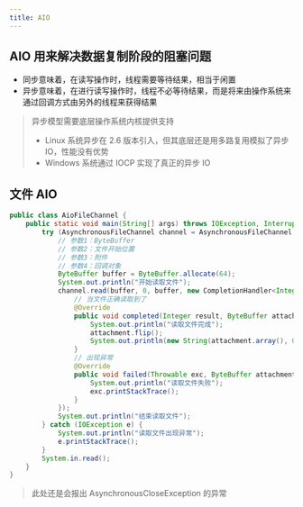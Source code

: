 ```yaml
---
title: AIO
---
```


## AIO 用来解决数据复制阶段的阻塞问题

- 同步意味着，在读写操作时，线程需要等待结果，相当于闲置
- 异步意味着，在进行读写操作时，线程不必等待结果，而是将来由操作系统来通过回调方式由另外的线程来获得结果

> 异步模型需要底层操作系统内核提供支持
> - Linux 系统异步在 2.6 版本引入，但其底层还是用多路复用模拟了异步 IO，性能没有优势
> - Windows 系统通过 IOCP 实现了真正的异步 IO

## 文件 AIO

```java
public class AioFileChannel {
    public static void main(String[] args) throws IOException, InterruptedException {
        try (AsynchronousFileChannel channel = AsynchronousFileChannel.open(Paths.get("data2.txt"), StandardOpenOption.READ)) {
            // 参数1：ByteBuffer
            // 参数2：文件开始位置
            // 参数3：附件
            // 参数4：回调对象
            ByteBuffer buffer = ByteBuffer.allocate(64);
            System.out.println("开始读取文件");
            channel.read(buffer, 0, buffer, new CompletionHandler<Integer, ByteBuffer>() {
                // 当文件正确读取到了
                @Override
                public void completed(Integer result, ByteBuffer attachment) {
                    System.out.println("读取文件完成");
                    attachment.flip();
                    System.out.println(new String(attachment.array(), 0, result));  // 其实就是把buffer中的数据读取出来
                }
                // 出现异常
                @Override
                public void failed(Throwable exc, ByteBuffer attachment) {
                    System.out.println("读取文件失败");
                    exc.printStackTrace();
                }
            });
            System.out.println("结束读取文件");
        } catch (IOException e) {
            System.out.println("读取文件出现异常");
            e.printStackTrace();
        }
        System.in.read();
    }
}
```

> 此处还是会报出 AsynchronousCloseException 的异常


